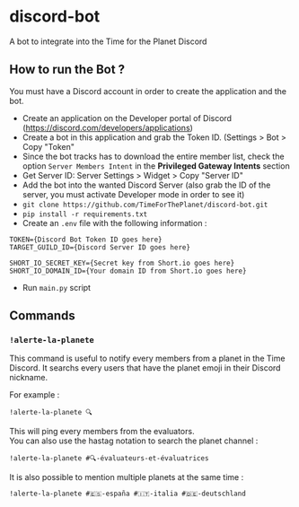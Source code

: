 # discord-bot
A bot to integrate into the Time for the Planet Discord

## How to run the Bot ?

You must have a Discord account in order to create the application and the bot.

- Create an application on the Developer portal of Discord (https://discord.com/developers/applications)
- Create a bot in this application and grab the Token ID. (Settings > Bot > Copy "Token"
- Since the bot tracks has to download the entire member list, check the option `Server Members Intent` in the **Privileged Gateway Intents** section
- Get Server ID: Server Settings > Widget > Copy "Server ID"
- Add the bot into the wanted Discord Server (also grab the ID of the server, you must activate Developer mode in order to see it)
- `git clone https://github.com/TimeForThePlanet/discord-bot.git`
- `pip install -r requirements.txt`
- Create an `.env` file with the following information :

```
TOKEN={Discord Bot Token ID goes here}
TARGET_GUILD_ID={Discord Server ID goes here}

SHORT_IO_SECRET_KEY={Secret key from Short.io goes here}
SHORT_IO_DOMAIN_ID={Your domain ID from Short.io goes here}
```

- Run `main.py` script

## Commands

### `!alerte-la-planete`

This command is useful to notify every members from a planet in the Time Discord. It searchs every users that have the planet emoji in their Discord nickname.

For example :

    !alerte-la-planete 🔍

This will ping every members from the evaluators.  
You can also use the hastag notation to search the planet channel :

    !alerte-la-planete #🔍-évaluateurs-et-évaluatrices

It is also possible to mention multiple planets at the same time :

    !alerte-la-planete #🇪🇸-españa #🇮🇹-italia #🇩🇪-deutschland
